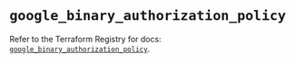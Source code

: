 # `google_binary_authorization_policy`

Refer to the Terraform Registry for docs: [`google_binary_authorization_policy`](https://registry.terraform.io/providers/hashicorp/google/5.41.0/docs/resources/binary_authorization_policy).
